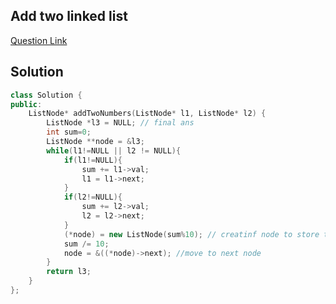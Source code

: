 ## Add two linked list

[Question Link](https://leetcode.com/problems/add-two-numbers/)

## Solution

```c++
class Solution {
public:
    ListNode* addTwoNumbers(ListNode* l1, ListNode* l2) {
        ListNode *l3 = NULL; // final ans
        int sum=0;
        ListNode **node = &l3;
        while(l1!=NULL || l2 != NULL){
            if(l1!=NULL){
                sum += l1->val;
                l1 = l1->next;
            }
            if(l2!=NULL){
                sum += l2->val;
                l2 = l2->next;
            }
            (*node) = new ListNode(sum%10); // creatinf node to store the sum
            sum /= 10;
            node = &((*node)->next); //move to next node
        }
        return l3;
    }
};
```
